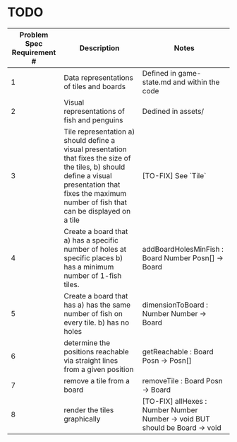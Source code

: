# TODO

| Problem Spec Requirement \# | Description                                                                                                                                                                                                 | Notes                                                                             |
|-----------------------------|-------------------------------------------------------------------------------------------------------------------------------------------------------------------------------------------------------------|-----------------------------------------------------------------------------------|
| 1                           | Data representations of tiles and boards                                                                                                                                                                    | Defined in game\-state\.md and within the code                                    |
| 2                           | Visual representations of fish and penguins                                                                                                                                                                 | Dedined in assets/                                                                |
| 3                           | Tile representation a\) should define a visual presentation that fixes the size of the tiles, b\) should define a visual presentation that fixes the maximum number of fish that can be displayed on a tile | \[TO\-FIX\] See \`Tile`                                                           |
| 4                           | Create a board that a\) has a specific number of holes at specific places b\) has a minimum number of 1\-fish tiles\.                                                                                       | addBoardHolesMinFish : Board Number Posn\[\] \-> Board                            |
| 5                           | Create a board that has a\) has the same number of fish on every tile\. b\) has no holes                                                                                                                    | dimensionToBoard : Number Number \-> Board                                        |
| 6                           | determine the positions reachable via straight lines from a given position                                                                                                                                  | getReachable : Board Posn \-> Posn\[\]                                            |
| 7                           | remove a tile from a board                                                                                                                                                                                  | removeTile : Board Posn \-> Board                                                 |
| 8                           | render the tiles graphically                                                                                                                                                                                | \[TO\-FIX\] allHexes : Number Number Number \-> void BUT should be Board \-> void |
